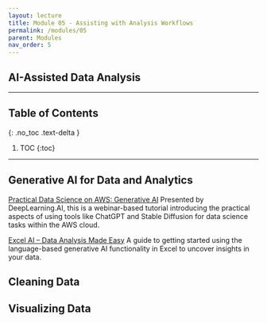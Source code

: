 ```yaml
---
layout: lecture
title: Module 05 - Assisting with Analysis Workflows
permalink: /modules/05
parent: Modules
nav_order: 5
---
```


## AI-Assisted Data Analysis

---

## Table of Contents
{: .no_toc .text-delta }

1. TOC
{:toc}

---


## Generative AI for Data and Analytics

[Practical Data Science on AWS: Generative AI](https://www.youtube.com/watch?v=ChGx_wK7VaE)
Presented by DeepLearning.AI, this is a webinar-based tutorial introducing the practical aspects of using tools like ChatGPT and Stable Diffusion for data science tasks within the AWS cloud.

[Excel AI – Data Analysis Made Easy](https://www.youtube.com/watch?v=b-cFv2DvEqE)
A guide to getting started using the language-based generative AI functionality in Excel to uncover insights in your data.


## Cleaning Data


## Visualizing Data
